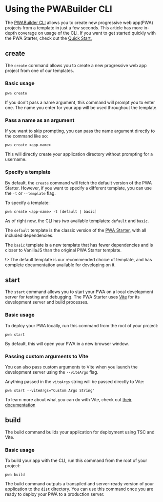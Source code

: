 # Using the PWABuilder CLI

The [PWABuilder CLI](https://www.npmjs.com/package/@pwabuilder/cli) allows you to create new progressive web app(PWA) projects from a template in just a few seconds. This article has more in-depth coverage on usage of the CLI. If you want to get started quickly with the PWA Starter, check out the [Quick Start.](/starter/quick-start)

## create

The `create` command allows you to create a new progressive web app project from one of our templates.

### Basic usage

```
pwa create
```

If you don't pass a name argument, this command will prompt you to enter one. The name you enter for your app will be used throughout the template.

### Pass a name as an argument

If you want to skip prompting, you can pass the name argument directly to the command like so:

```
pwa create <app-name>
```

This will directly create your application directory without prompting for a username.

### Specify a template

By default, the `create` command will fetch the default version of the PWA Starter. However, if you want to specify a different template, you can use the `-t` or `--template` flag.

To specify a template:

```
pwa create <app-name> -t [default | basic]
```

As of right now, the CLI has two available templates: `default` and `basic`.

The `default` template is the classic version of the [PWA Starter](https://github.com/pwa-builder/pwa-starter), with all included dependencies.

The `basic` template is a new template that has fewer dependencies and is closer to VanillaJS than the original PWA Starter template.

!> The default template is our recommended choice of template, and has complete documentation available for developing on it.

## start

The `start` command allows you to start your PWA on a local development server for testing and debugging. The PWA Starter uses [Vite](https://vitejs.dev/) for its development server and build processes.

### Basic usage

To deploy your PWA locally, run this command from the root of your project:

```
pwa start
```

By default, this will open your PWA in a new browser window.

### Passing custom arguments to Vite

You can also pass custom arguments to Vite when you launch the development server using the `--viteArgs` flag.

Anything passed in the `viteArgs` string will be passed directly to Vite:

```
pwa start --viteArgs="Custom Args String"
```

To learn more about what you can do with Vite, check out [their documentation](https://vitejs.dev/config/)

## build

The build command builds your application for deployment using TSC and Vite.

### Basic usage

To build your app with the CLI, run this command from the root of your project:

```
pwa build
```

The build command outputs a transpiled and server-ready version of your application to the `dist` directory. You can use this command once you are ready to deploy your PWA to a production server.
